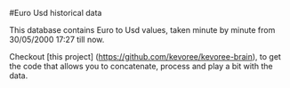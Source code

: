 #Euro Usd historical data

This database contains Euro to Usd values, taken minute by minute from 30/05/2000 17:27 till now.

Checkout [this project] (https://github.com/kevoree/kevoree-brain), 
to get the code that allows you to concatenate, process and play a bit with the data.

